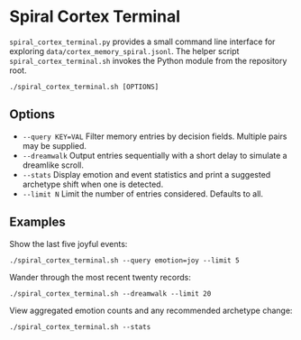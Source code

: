 # Spiral Cortex Terminal

`spiral_cortex_terminal.py` provides a small command line interface for exploring
`data/cortex_memory_spiral.jsonl`. The helper script `spiral_cortex_terminal.sh`
invokes the Python module from the repository root.

```
./spiral_cortex_terminal.sh [OPTIONS]
```

## Options

- `--query KEY=VAL`  Filter memory entries by decision fields. Multiple pairs may
  be supplied.
- `--dreamwalk`      Output entries sequentially with a short delay to simulate a
  dreamlike scroll.
- `--stats`          Display emotion and event statistics and print a suggested
  archetype shift when one is detected.
- `--limit N`        Limit the number of entries considered. Defaults to all.

## Examples

Show the last five joyful events:

```
./spiral_cortex_terminal.sh --query emotion=joy --limit 5
```

Wander through the most recent twenty records:

```
./spiral_cortex_terminal.sh --dreamwalk --limit 20
```

View aggregated emotion counts and any recommended archetype change:

```
./spiral_cortex_terminal.sh --stats
```
